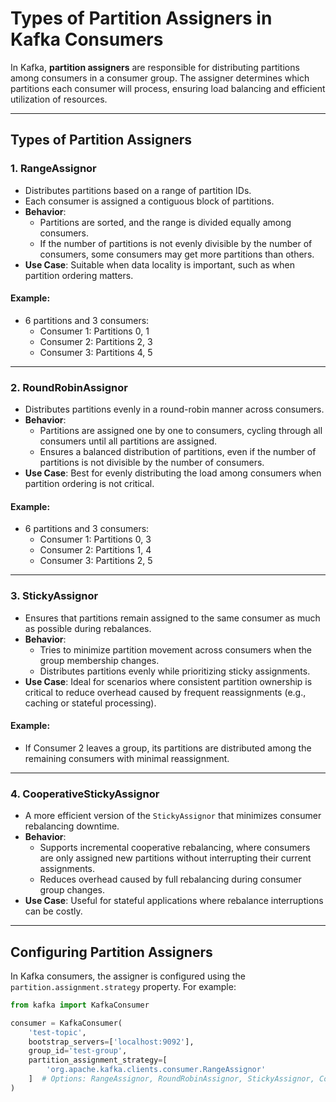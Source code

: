 # Types of Partition Assigners in Kafka Consumers

In Kafka, **partition assigners** are responsible for distributing partitions among consumers in a consumer group. The assigner determines which partitions each consumer will process, ensuring load balancing and efficient utilization of resources.

---

## Types of Partition Assigners

### 1. **RangeAssignor**
- Distributes partitions based on a range of partition IDs.
- Each consumer is assigned a contiguous block of partitions.
- **Behavior**:
  - Partitions are sorted, and the range is divided equally among consumers.
  - If the number of partitions is not evenly divisible by the number of consumers, some consumers may get more partitions than others.
- **Use Case**: Suitable when data locality is important, such as when partition ordering matters.

#### Example:
- 6 partitions and 3 consumers:
  - Consumer 1: Partitions 0, 1
  - Consumer 2: Partitions 2, 3
  - Consumer 3: Partitions 4, 5

---

### 2. **RoundRobinAssignor**
- Distributes partitions evenly in a round-robin manner across consumers.
- **Behavior**:
  - Partitions are assigned one by one to consumers, cycling through all consumers until all partitions are assigned.
  - Ensures a balanced distribution of partitions, even if the number of partitions is not divisible by the number of consumers.
- **Use Case**: Best for evenly distributing the load among consumers when partition ordering is not critical.

#### Example:
- 6 partitions and 3 consumers:
  - Consumer 1: Partitions 0, 3
  - Consumer 2: Partitions 1, 4
  - Consumer 3: Partitions 2, 5

---

### 3. **StickyAssignor**
- Ensures that partitions remain assigned to the same consumer as much as possible during rebalances.
- **Behavior**:
  - Tries to minimize partition movement across consumers when the group membership changes.
  - Distributes partitions evenly while prioritizing sticky assignments.
- **Use Case**: Ideal for scenarios where consistent partition ownership is critical to reduce overhead caused by frequent reassignments (e.g., caching or stateful processing).

#### Example:
- If Consumer 2 leaves a group, its partitions are distributed among the remaining consumers with minimal reassignment.

---

### 4. **CooperativeStickyAssignor**
- A more efficient version of the `StickyAssignor` that minimizes consumer rebalancing downtime.
- **Behavior**:
  - Supports incremental cooperative rebalancing, where consumers are only assigned new partitions without interrupting their current assignments.
  - Reduces overhead caused by full rebalancing during consumer group changes.
- **Use Case**: Useful for stateful applications where rebalance interruptions can be costly.

---

## Configuring Partition Assigners

In Kafka consumers, the assigner is configured using the `partition.assignment.strategy` property. For example:

```python
from kafka import KafkaConsumer

consumer = KafkaConsumer(
    'test-topic',
    bootstrap_servers=['localhost:9092'],
    group_id='test-group',
    partition_assignment_strategy=[
        'org.apache.kafka.clients.consumer.RangeAssignor'
    ]  # Options: RangeAssignor, RoundRobinAssignor, StickyAssignor, CooperativeStickyAssignor
)
